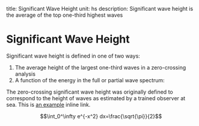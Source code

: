 title: Significant Wave Height
unit: hs
description: Significant wave height is the average of the top one-third highest waves

# Significant Wave Height

Significant wave height is defined in one of two ways:
1. The average height of the largest one-third waves in a zero-crossing analysis
2. A function of the energy in the full or partial wave spectrum:


The zero-crossing significant wave height was originally defined to correspond to the height of waves as estimated by a trained observer at sea.
This is [an example](wave-spectra) inline link.

$$\int_0^\infty e^{-x^2} dx=\frac{\sqrt{\pi}}{2}$$
